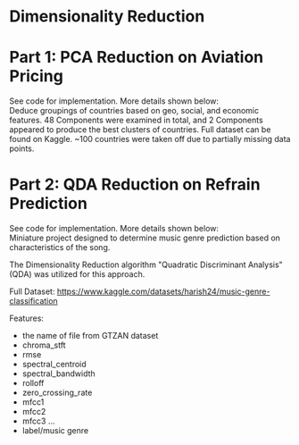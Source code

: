 # Dimensionality Reduction
# Part 1: PCA Reduction on Aviation Pricing
See code for implementation.  More details shown below:</br>
Deduce groupings of countries based on geo, social, and economic features.  48 Components were examined in total, and 2 Components appeared to produce the best clusters of countries.
Full dataset can be found on Kaggle.  ~100 countries were taken off due to partially missing data points.

# Part 2: QDA Reduction on Refrain Prediction
See code for implementation.  More details shown below:</br>
Miniature project designed to determine music genre prediction based on characteristics of the song.

The Dimensionality Reduction algorithm "Quadratic Discriminant Analysis" (QDA) was utilized for this approach.

Full Dataset: https://www.kaggle.com/datasets/harish24/music-genre-classification

Features:
- the name of file from GTZAN dataset
- chroma_stft
- rmse
- spectral_centroid
- spectral_bandwidth
- rolloff
- zero_crossing_rate
- mfcc1
- mfcc2
- mfcc3
...
- label/music genre
